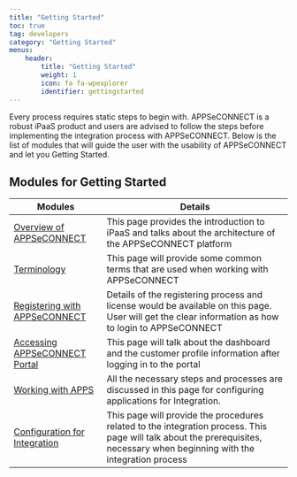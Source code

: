 ```yaml
---
title: "Getting Started"
toc: true
tag: developers
category: "Getting Started"
menus: 
    header:
        title: "Getting Started"
        weight: 1
        icon: fa fa-wpexplorer
        identifier: gettingstarted
---
```


Every process requires static steps to begin with. APPSeCONNECT is a robust iPaaS product and users are advised to follow the steps before implementing the integration process with APPSeCONNECT. 
Below is the list of modules that will guide the user with the usability of APPSeCONNECT and let you Getting Started.

## Modules for Getting Started

|Modules|Details|
|---|---|
|[Overview of APPSeCONNECT](/getting%20started/overview/)|This page provides the introduction to iPaaS and  talks about the architecture of the APPSeCONNECT platform|
|[Terminology](/getting%20started/terminology/)|This page will provide some common terms that are used when working with APPSeCONNECT|
|[Registering with APPSeCONNECT](/getting%20started/user-registration/)|Details of the registering process and license would be available on this page. User will get the clear information as how to login to APPSeCONNECT|
|[Accessing APPSeCONNECT Portal](/accessing%20portal/accessing-portal/)|This page will talk about the dashboard and the customer profile information after logging in to the portal|
|[Working with APPS](/getting%20started/configurations/)|All the necessary steps and processes are discussed in this page for configuring applications for Integration.|
|[Configuration for Integration](/getting%20started/configurations-for-integration/)|This page will provide the procedures related to the integration process. This page will talk about the prerequisites, necessary when beginning with the integration process|





